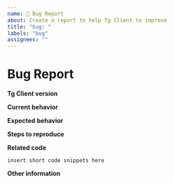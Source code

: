 ```yaml
---
name: 🐞 Bug Report
about: Create a report to help Tg Client to improve
title: "bug: "
labels: "bug"
assignees: ""
---
```


# Bug Report

**Tg Client version**

<!-- Please specify commit or tag version. -->

**Current behavior**

<!-- Describe how the bug manifests. -->

**Expected behavior**

<!-- Describe what you expect the behavior to be without the bug. -->

**Steps to reproduce**

<!-- Explain the steps required to duplicate the issue, especially if you are able to provide a sample application. -->

**Related code**

<!-- If you are able to illustrate the bug or feature request with an example, please provide it here. -->

```
insert short code snippets here
```

**Other information**

<!-- List any other information that is relevant to your issue. Related issues, suggestions on how to fix, Stack Overflow links, forum links, etc. -->
